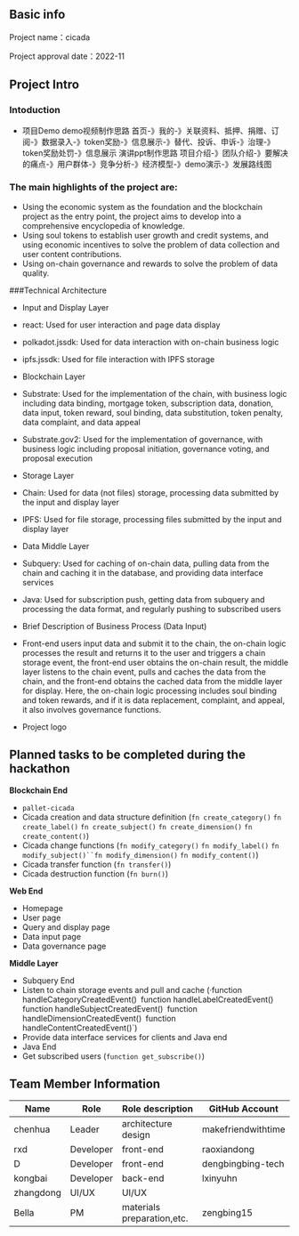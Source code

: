## Basic info

Project name：cicada

Project approval date：2022-11

## Project Intro

### Intoduction
- 项目Demo
  demo视频制作思路
  首页-》我的-》关联资料、抵押、捐赠、订阅-》数据录入-》token奖励-》信息展示-》替代、投诉、申诉-》治理-》token奖励处罚-》信息展示
  演讲ppt制作思路
  项目介绍-》团队介绍-》要解决的痛点-》用户群体-》竞争分析-》经济模型-》demo演示-》发展路线图

### The main highlights of the project are:

 * Using the economic system as the foundation and the blockchain project as the entry point, the project aims to develop into a comprehensive encyclopedia of knowledge.
 * Using soul tokens to establish user growth and credit systems, and using economic incentives to solve the problem of data collection and user content contributions.
 * Using on-chain governance and rewards to solve the problem of data quality.

###Technical Architecture

* Input and Display Layer

 * react: Used for user interaction and page data display
 * polkadot.jssdk: Used for data interaction with on-chain business logic
 * ipfs.jssdk: Used for file interaction with IPFS storage
* Blockchain Layer

 * Substrate: Used for the implementation of the chain, with business logic including data binding, mortgage token, subscription data, donation, data input, token reward, soul binding, data substitution, token penalty, data complaint, and data appeal
 * Substrate.gov2: Used for the implementation of governance, with business logic including proposal initiation, governance voting, and proposal execution
* Storage Layer

 * Chain: Used for data (not files) storage, processing data submitted by the input and display layer
 * IPFS: Used for file storage, processing files submitted by the input and display layer
* Data Middle Layer

 * Subquery: Used for caching of on-chain data, pulling data from the chain and caching it in the database, and providing data interface services
 * Java: Used for subscription push, getting data from subquery and processing the data format, and regularly pushing to subscribed users
* Brief Description of Business Process (Data Input)
 * Front-end users input data and submit it to the chain, the on-chain logic processes the result and returns it to the user and triggers a chain storage event, the front-end user obtains the on-chain result, the middle layer listens to the chain event, pulls and caches the data from the chain, and the front-end obtains the cached data from the middle layer for display. Here, the on-chain logic processing includes soul binding and token rewards, and if it is data replacement, complaint, and appeal, it also involves governance functions.

- Project logo


## Planned tasks to be completed during the hackathon


**Blockchain End**

* `pallet-cicada`
 * Cicada creation and data structure definition (`fn create_category()` `fn create_label()` `fn create_subject()` `fn create_dimension()` `fn create_content()`)
 * Cicada change functions (`fn modify_category()` `fn modify_label()` `fn modify_subject()``fn modify_dimension()` `fn modify_content()`)
 * Cicada transfer function (`fn transfer()`)
 * Cicada destruction function (`fn burn()`)

**Web End**

 * Homepage
 * User page
 * Query and display page
 * Data input page
 * Data governance page

**Middle Layer**

* Subquery End
 * Listen to chain storage events and pull and cache (·function handleCategoryCreatedEvent()` `function handleLabelCreatedEvent()` `function handleSubjectCreatedEvent()` `function handleDimensionCreatedEvent()` `function handleContentCreatedEvent()`)
 * Provide data interface services for clients and Java end
* Java End
 * Get subscribed users (`function get_subscribe()`)


## Team Member Information

| Name | Role | Role description | GitHub Account 
|------|------|--------|--------|
| chenhua | Leader | architecture design |makefriendwithtime
| rxd | Developer | front-end |raoxiandong
| D | Developer | front-end |dengbingbing-tech
| kongbai | Developer | back-end |lxinyuhn
|zhangdong | UI/UX | UI/UX |
|Bella | PM | materials preparation,etc. |zengbing15
